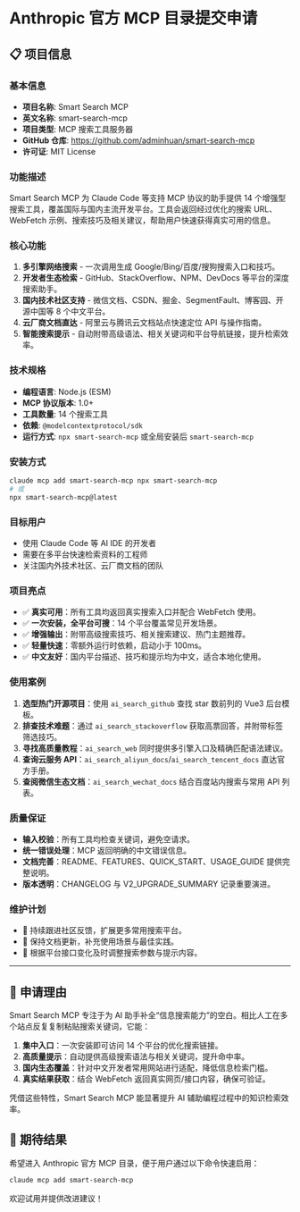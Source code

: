 # Anthropic 官方 MCP 目录提交申请

## 📋 项目信息

### 基本信息
- **项目名称**: Smart Search MCP
- **英文名称**: smart-search-mcp
- **项目类型**: MCP 搜索工具服务器
- **GitHub 仓库**: https://github.com/adminhuan/smart-search-mcp
- **许可证**: MIT License

### 功能描述
Smart Search MCP 为 Claude Code 等支持 MCP 协议的助手提供 14 个增强型搜索工具，覆盖国际与国内主流开发平台。工具会返回经过优化的搜索 URL、WebFetch 示例、搜索技巧及相关建议，帮助用户快速获得真实可用的信息。

### 核心功能
1. **多引擎网络搜索** - 一次调用生成 Google/Bing/百度/搜狗搜索入口和技巧。
2. **开发者生态检索** - GitHub、StackOverflow、NPM、DevDocs 等平台的深度搜索助手。
3. **国内技术社区支持** - 微信文档、CSDN、掘金、SegmentFault、博客园、开源中国等 8 个中文平台。
4. **云厂商文档直达** - 阿里云与腾讯云文档站点快速定位 API 与操作指南。
5. **智能搜索提示** - 自动附带高级语法、相关关键词和平台导航链接，提升检索效率。

### 技术规格
- **编程语言**: Node.js (ESM)
- **MCP 协议版本**: 1.0+
- **工具数量**: 14 个搜索工具
- **依赖**: `@modelcontextprotocol/sdk`
- **运行方式**: `npx smart-search-mcp` 或全局安装后 `smart-search-mcp`

### 安装方式
```bash
claude mcp add smart-search-mcp npx smart-search-mcp
# 或
npx smart-search-mcp@latest
```

### 目标用户
- 使用 Claude Code 等 AI IDE 的开发者
- 需要在多平台快速检索资料的工程师
- 关注国内外技术社区、云厂商文档的团队

### 项目亮点
- ✅ **真实可用**：所有工具均返回真实搜索入口并配合 WebFetch 使用。
- ✅ **一次安装，全平台可搜**：14 个平台覆盖常见开发场景。
- ✅ **增强输出**：附带高级搜索技巧、相关搜索建议、热门主题推荐。
- ✅ **轻量快速**：零额外运行时依赖，启动小于 100ms。
- ✅ **中文友好**：国内平台描述、技巧和提示均为中文，适合本地化使用。

### 使用案例
1. **选型热门开源项目**：使用 `ai_search_github` 查找 star 数前列的 Vue3 后台模板。
2. **排查技术难题**：通过 `ai_search_stackoverflow` 获取高票回答，并附带标签筛选技巧。
3. **寻找高质量教程**：`ai_search_web` 同时提供多引擎入口及精确匹配语法建议。
4. **查询云服务 API**：`ai_search_aliyun_docs`/`ai_search_tencent_docs` 直达官方手册。
5. **查阅微信生态文档**：`ai_search_wechat_docs` 结合百度站内搜索与常用 API 列表。

### 质量保证
- **输入校验**：所有工具均检查关键词，避免空请求。
- **统一错误处理**：MCP 返回明确的中文错误信息。
- **文档完善**：README、FEATURES、QUICK_START、USAGE_GUIDE 提供完整说明。
- **版本透明**：CHANGELOG 与 V2_UPGRADE_SUMMARY 记录重要演进。

### 维护计划
- 🔄 持续跟进社区反馈，扩展更多常用搜索平台。
- 📝 保持文档更新，补充使用场景与最佳实践。
- 🧪 根据平台接口变化及时调整搜索参数与提示内容。

---

## 📝 申请理由

Smart Search MCP 专注于为 AI 助手补全“信息搜索能力”的空白。相比人工在多个站点反复复制粘贴搜索关键词，它能：

1. **集中入口**：一次安装即可访问 14 个平台的优化搜索链接。
2. **高质量提示**：自动提供高级搜索语法与相关关键词，提升命中率。
3. **国内生态覆盖**：针对中文开发者常用网站进行适配，降低信息检索门槛。
4. **真实结果获取**：结合 WebFetch 返回真实网页/接口内容，确保可验证。

凭借这些特性，Smart Search MCP 能显著提升 AI 辅助编程过程中的知识检索效率。

## 🎯 期待结果

希望进入 Anthropic 官方 MCP 目录，便于用户通过以下命令快速启用：

```bash
claude mcp add smart-search-mcp
```

欢迎试用并提供改进建议！
